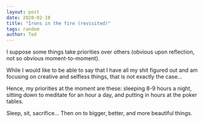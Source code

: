 ```yaml
---
layout: post
date: 2020-02-10
title: "Irons in the fire (revisited)"
tags: random
author: Ted
---
```


I suppose some things take priorities over others (obvious upon reflection, not so obvious moment-to-moment).

While I would like to be able to say that I have all my shit figured out and am focusing on creative and selfless things, that is not exactly the case...

Hence, my priorities at the moment are these: sleeping 8-9 hours a night, sitting down to meditate for an hour a day, and putting in hours at the poker tables.

Sleep, sit, sacrifice... Then on to bigger, better, and more beautiful things.
